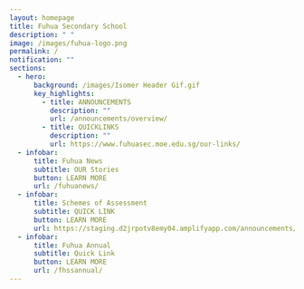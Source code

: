 ```yaml
---
layout: homepage
title: Fuhua Secondary School
description: " "
image: /images/fuhua-logo.png
permalink: /
notification: ""
sections:
  - hero:
      background: /images/Isomer Header Gif.gif
      key_highlights:
        - title: ANNOUNCEMENTS
          description: ""
          url: /announcements/overview/
        - title: QUICKLINKS
          description: ""
          url: https://www.fuhuasec.moe.edu.sg/our-links/
  - infobar:
      title: Fuhua News
      subtitle: OUR Stories
      button: LEARN MORE
      url: /fuhuanews/
  - infobar:
      title: Schemes of Assessment
      subtitle: QUICK LINK
      button: LEARN MORE
      url: https://staging.d2jrpotv8emy04.amplifyapp.com/announcements/2023-scheme-of-assessments/
  - infobar:
      title: Fuhua Annual
      subtitle: Quick Link
      button: LEARN MORE
      url: /fhssannual/
---
```

